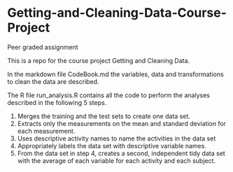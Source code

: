 # Getting-and-Cleaning-Data-Course-Project
Peer graded assignment

This is a repo for the course project Getting and Cleaning Data.

In the markdown file CodeBook.md the variables, data and transformations to clean the data are described.

The R file run_analysis.R contains all the code to perform the analyses described in the following 5 steps. 

1. Merges the training and the test sets to create one data set.
2. Extracts only the measurements on the mean and standard deviation for each measurement.
3. Uses descriptive activity names to name the activities in the data set
4. Appropriately labels the data set with descriptive variable names.
5. From the data set in step 4, creates a second, independent tidy data set with the average of each variable for each activity and each subject.
